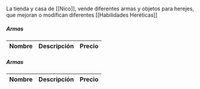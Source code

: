 La tienda y casa de [[Nico]], vende diferentes armas y objetos para herejes, que mejoran o modifican diferentes [[Habilidades Heréticas]]


##### Armas
| Nombre | Descripción | Precio |
|--------|-------------|--------|

##### Armas
| Nombre | Descripción | Precio |
|--------|-------------|--------|
